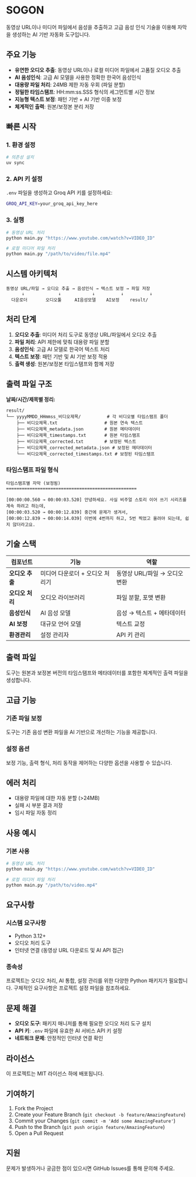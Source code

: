 # SOGON

동영상 URL이나 미디어 파일에서 음성을 추출하고 고급 음성 인식 기술을 이용해 자막을 생성하는 AI 기반 자동화 도구입니다.

## 주요 기능

- **유연한 오디오 추출**: 동영상 URL이나 로컬 미디어 파일에서 고품질 오디오 추출
- **AI 음성인식**: 고급 AI 모델을 사용한 정확한 한국어 음성인식
- **대용량 파일 처리**: 24MB 제한 자동 우회 (파일 분할)
- **정밀한 타임스탬프**: HH:mm:ss.SSS 형식의 세그먼트별 시간 정보
- **지능형 텍스트 보정**: 패턴 기반 + AI 기반 이중 보정
- **체계적인 출력**: 원본/보정본 분리 저장

## 빠른 시작

### 1. 환경 설정

```bash
# 의존성 설치
uv sync
```

### 2. API 키 설정

`.env` 파일을 생성하고 Groq API 키를 설정하세요:

```bash
GROQ_API_KEY=your_groq_api_key_here
```

### 3. 실행

```bash
# 동영상 URL 처리
python main.py "https://www.youtube.com/watch?v=VIDEO_ID"

# 로컬 미디어 파일 처리
python main.py "/path/to/video/file.mp4"
```

## 시스템 아키텍처

```
동영상 URL/파일 → 오디오 추출 → 음성인식 → 텍스트 보정 → 파일 저장
      ↓             ↓            ↓          ↓          ↓
  다운로더       오디오툴     AI음성모델    AI보정    result/
```

## 처리 단계

1. **오디오 추출**: 미디어 처리 도구로 동영상 URL/파일에서 오디오 추출
2. **파일 처리**: API 제한에 맞춰 대용량 파일 분할
3. **음성인식**: 고급 AI 모델로 한국어 텍스트 처리
4. **텍스트 보정**: 패턴 기반 및 AI 기반 보정 적용
5. **출력 생성**: 원본/보정본 타임스탬프와 함께 저장

## 출력 파일 구조

**날짜/시간/제목별 정리:**
```
result/
└── yyyyMMDD_HHmmss_비디오제목/          # 각 비디오별 타임스탬프 폴더
    ├── 비디오제목.txt                  # 원본 연속 텍스트
    ├── 비디오제목_metadata.json        # 원본 메타데이터
    ├── 비디오제목_timestamps.txt       # 원본 타임스탬프
    ├── 비디오제목_corrected.txt        # 보정된 텍스트
    ├── 비디오제목_corrected_metadata.json # 보정된 메타데이터
    └── 비디오제목_corrected_timestamps.txt # 보정된 타임스탬프
```

### 타임스탬프 파일 형식
```
타임스탬프별 자막 (보정됨)
==================================================

[00:00:00.560 → 00:00:03.520] 안녕하세요. 사실 비주얼 스토리 이어 쓰기 시리즈를 계속 하려고 하는데,
[00:00:03.520 → 00:00:12.839] 중간에 문제가 생겨서,
[00:00:12.839 → 00:00:14.039] 이번에 4번까지 하고, 5번 찍었고 올려야 되는데, 쉽지 않더라고요.
```

## 기술 스택

|  컴포넌트 | 기능 | 역할 |
|---------|------|------|
| **오디오 추출** | 미디어 다운로더 + 오디오 처리기 | 동영상 URL/파일 → 오디오 변환 |
| **오디오 처리** | 오디오 라이브러리 | 파일 분할, 포맷 변환 |
| **음성인식** | AI 음성 모델 | 음성 → 텍스트 + 메타데이터 |
| **AI 보정** | 대규모 언어 모델 | 텍스트 교정 |
| **환경관리** | 설정 관리자 | API 키 관리 |

## 출력 파일

도구는 원본과 보정본 버전의 타임스탬프와 메타데이터를 포함한 체계적인 출력 파일을 생성합니다.

## 고급 기능

### 기존 파일 보정
도구는 기존 음성 변환 파일을 AI 기반으로 개선하는 기능을 제공합니다.

### 설정 옵션
보정 기능, 출력 형식, 처리 동작을 제어하는 다양한 옵션을 사용할 수 있습니다.

## 에러 처리

- 대용량 파일에 대한 자동 분할 (>24MB)
- 실패 시 부분 결과 저장
- 임시 파일 자동 정리

## 사용 예시

### 기본 사용
```bash
# 동영상 URL 처리
python main.py "https://www.youtube.com/watch?v=VIDEO_ID"

# 로컬 미디어 파일 처리
python main.py "/path/to/video.mp4"
```


## 요구사항

### 시스템 요구사항
- Python 3.12+
- 오디오 처리 도구
- 인터넷 연결 (동영상 URL 다운로드 및 AI API 접근)

### 종속성
프로젝트는 오디오 처리, AI 통합, 설정 관리를 위한 다양한 Python 패키지가 필요합니다. 구체적인 요구사항은 프로젝트 설정 파일을 참조하세요.

## 문제 해결

- **오디오 도구**: 패키지 매니저를 통해 필요한 오디오 처리 도구 설치
- **API 키**: `.env` 파일에 유효한 AI 서비스 API 키 설정
- **네트워크 문제**: 안정적인 인터넷 연결 확인

## 라이선스

이 프로젝트는 MIT 라이선스 하에 배포됩니다.

## 기여하기

1. Fork the Project
2. Create your Feature Branch (`git checkout -b feature/AmazingFeature`)
3. Commit your Changes (`git commit -m 'Add some AmazingFeature'`)
4. Push to the Branch (`git push origin feature/AmazingFeature`)
5. Open a Pull Request

## 지원

문제가 발생하거나 궁금한 점이 있으시면 GitHub Issues를 통해 문의해 주세요.
